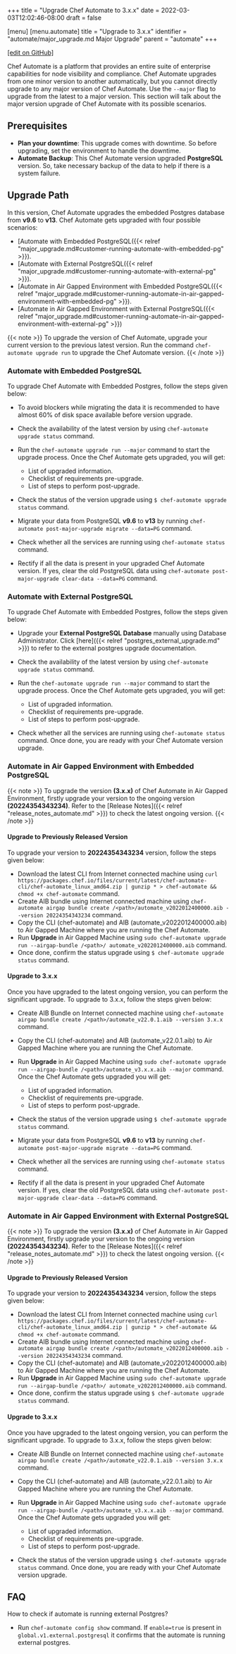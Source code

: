 +++
title = "Upgrade Chef Automate to 3.x.x"
date = 2022-03-03T12:02:46-08:00
draft = false

[menu]
  [menu.automate]
    title = "Upgrade to 3.x.x"
    identifier = "automate/major_upgrade.md Major Upgrade"
    parent = "automate"
+++

[\[edit on GitHub\]](https://github.com/chef/automate/blob/main/components/docs-chef-io/content/automate/major_upgrade.md)

Chef Automate is a platform that provides an entire suite of enterprise capabilities for node visibility and compliance. Chef Automate upgrades from one minor version to another automatically, but you cannot directly upgrade to any major version of Chef Automate. Use the `--major` flag to upgrade from the latest to a major version. This section will talk about the major version upgrade of Chef Automate with its possible scenarios.

## Prerequisites

* **Plan your downtime**: This upgrade comes with downtime. So before upgrading, set the environment to handle the downtime.
* **Automate Backup**: This Chef Automate version upgraded **PostgreSQL** version. So, take necessary backup of the data to help if there is a system failure.

## Upgrade Path

In this version, Chef Automate upgrades the embedded Postgres database from **v9.6** to **v13**. Chef Automate gets upgraded with four possible scenarios:

* [Automate with Embedded PostgreSQL({{< relref "major_upgrade.md#customer-running-automate-with-embedded-pg" >}}).
* [Automate with External PostgreSQL({{< relref "major_upgrade.md#customer-running-automate-with-external-pg" >}}).
* [Automate in Air Gapped Environment with Embedded PostgreSQL({{< relref "major_upgrade.md#customer-running-automate-in-air-gapped-environment-with-embedded-pg" >}}).
* [Automate in Air Gapped Environment with External PostgreSQL({{< relref "major_upgrade.md#customer-running-automate-in-air-gapped-environment-with-external-pg" >}})

{{< note >}} To upgrade the version of Chef Automate, upgrade your current version to the previous latest version. Run the command `chef-automate upgrade run` to upgrade the Chef Automate version. {{< /note >}}

### Automate with Embedded PostgreSQL

To upgrade Chef Automate with Embedded Postgres, follow the steps given below:

* To avoid blockers while migrating the data it is recommended to have almost 60% of disk space available before version upgrade.
* Check the availability of the latest version by using `chef-automate upgrade status` command.
* Run the `chef-automate upgrade run --major` command to start the upgrade process. Once the Chef Automate gets upgraded, you will get:
  * List of upgraded information.
  * Checklist of requirements pre-upgrade.
  * List of steps to perform post-upgrade.

* Check the status of the version upgrade using `$ chef-automate upgrade status` command.
* Migrate your data from PostgreSQL **v9.6** to **v13** by running `chef-automate post-major-upgrade migrate --data=PG` command.
* Check whether all the services are running using `chef-automate status` command.
* Rectify if all the data is present in your upgraded Chef Automate version. If yes, clear the old PostgreSQL data using `chef-automate post-major-upgrade clear-data --data=PG` command.

### Automate with External PostgreSQL

To upgrade Chef Automate with Embedded Postgres, follow the steps given below:

* Upgrade your **External PostgreSQL Database** manually using Database Administrator. Click [here]({{< relref "postgres_external_upgrade.md" >}}) to refer to the external postgres upgrade documentation.
* Check the availability of the latest version by using `chef-automate upgrade status` command.
* Run the `chef-automate upgrade run --major` command to start the upgrade process. Once the Chef Automate gets upgraded, you will get:
  * List of upgraded information.
  * Checklist of requirements pre-upgrade.
  * List of steps to perform post-upgrade.

* Check whether all the services are running using `chef-automate status` command. Once done, you are ready with your Chef Automate version upgrade.

### Automate in Air Gapped Environment with Embedded PostgreSQL

{{< note >}} To upgrade the version **(3.x.x)** of Chef Automate in Air Gapped Environment, firstly upgrade your version to the ongoing version **(20224354343234)**. Refer to the [Release Notes]({{< relref "release_notes_automate.md" >}}) to check the latest ongoing version. {{< /note >}}

#### Upgrade to Previously Released Version

To upgrade your version to **20224354343234** version, follow the steps given below:

* Download the latest CLI from Internet connected machine using `curl https://packages.chef.io/files/current/latest/chef-automate-cli/chef-automate_linux_amd64.zip | gunzip * > chef-automate && chmod +x chef-automate` command.
* Create AIB bundle using Internet connected machine using `chef-automate airgap bundle create /<path>/automate_v2022012400000.aib --version 20224354343234` command.
* Copy the CLI (chef-automate) and AIB (automate_v2022012400000.aib) to Air Gapped Machine where you are running the Chef Automate.
* Run **Upgrade** in Air Gapped Machine using `sudo chef-automate upgrade run --airgap-bundle /<path>/ automate_v2022012400000.aib` command.
* Once done, confirm the status upgrade using `$ chef-automate upgrade status` command.

#### Upgrade to 3.x.x

Once you have upgraded to the latest ongoing version, you can perform the significant upgrade. To upgrade to 3.x.x, follow the steps given below:

* Create AIB Bundle on Internet connected machine using `chef-automate airgap bundle create /<path>/automate_v22.0.1.aib --version 3.x.x` command.
* Copy the CLI (chef-automate) and AIB (automate_v22.0.1.aib) to Air Gapped Machine where you are running the Chef Automate.
* Run **Upgrade** in Air Gapped Machine using `sudo chef-automate upgrade run --airgap-bundle /<path>/automate_v3.x.x.aib --major` command. Once the Chef Automate gets upgraded you will get:
  * List of upgraded information.
  * Checklist of requirements pre-upgrade.
  * List of steps to perform post-upgrade.

* Check the status of the version upgrade using `$ chef-automate upgrade status` command.
* Migrate your data from PostgreSQL **v9.6** to **v13** by running `chef-automate post-major-upgrade migrate --data=PG` command.
* Check whether all the services are running using `chef-automate status` command.
* Rectify if all the data is present in your upgraded Chef Automate version. If yes, clear the old PostgreSQL data using `chef-automate post-major-upgrade clear-data --data=PG` command.

### Automate in Air Gapped Environment with External PostgreSQL

{{< note >}} To upgrade the version **(3.x.x)** of Chef Automate in Air Gapped Environment, firstly upgrade your version to the ongoing version **(20224354343234)**. Refer to the [Release Notes]({{< relref "release_notes_automate.md" >}}) to check the latest ongoing version. {{< /note >}}

#### Upgrade to Previously Released Version

To upgrade your version to **20224354343234** version, follow the steps given below:

* Download the latest CLI from Internet connected machine using `curl https://packages.chef.io/files/current/latest/chef-automate-cli/chef-automate_linux_amd64.zip | gunzip * > chef-automate && chmod +x chef-automate` command.
* Create AIB bundle using Internet connected machine using `chef-automate airgap bundle create /<path>/automate_v2022012400000.aib --version 20224354343234` command.
* Copy the CLI (chef-automate) and AIB (automate_v2022012400000.aib) to Air Gapped Machine where you are running the Chef Automate.
* Run **Upgrade** in Air Gapped Machine using `sudo chef-automate upgrade run --airgap-bundle /<path>/ automate_v2022012400000.aib` command.
* Once done, confirm the status upgrade using `$ chef-automate upgrade status` command.

#### Upgrade to 3.x.x

Once you have upgraded to the latest ongoing version, you can perform the significant upgrade. To upgrade to 3.x.x, follow the steps given below:

* Create AIB Bundle on Internet connected machine using `chef-automate airgap bundle create /<path>/automate_v22.0.1.aib --version 3.x.x` command.
* Copy the CLI (chef-automate) and AIB (automate_v22.0.1.aib) to Air Gapped Machine where you are running the Chef Automate.
* Run **Upgrade** in Air Gapped Machine using `sudo chef-automate upgrade run --airgap-bundle /<path>/automate_v3.x.x.aib --major` command. Once the Chef Automate gets upgraded you will get:
  * List of upgraded information.
  * Checklist of requirements pre-upgrade.
  * List of steps to perform post-upgrade.

* Check the status of the version upgrade using `$ chef-automate upgrade status` command. Once done, you are ready with your Chef Automate version upgrade.

## FAQ

How to check if automate is running external Postgres?

* Run `chef-automate config show` command. If `enable=true` is present in `global.v1.external.postgresql` it confirms that the automate is running external postgres.
